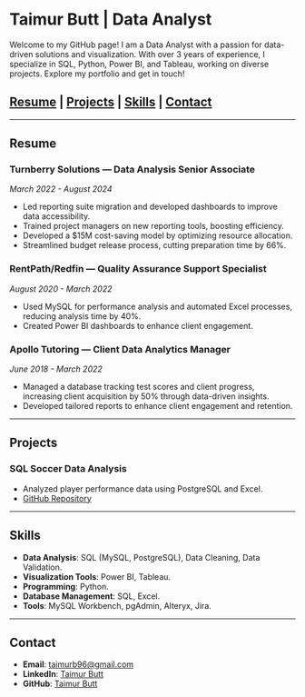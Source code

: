 # Taimur Butt | Data Analyst

Welcome to my GitHub page! I am a Data Analyst with a passion for data-driven solutions and visualization. With over 3 years of experience, I specialize in SQL, Python, Power BI, and Tableau, working on diverse projects. Explore my portfolio and get in touch!

## [Resume](#resume) | [Projects](#projects) | [Skills](#skills) | [Contact](#contact)

---

## Resume

### **Turnberry Solutions — Data Analysis Senior Associate**  
*March 2022 - August 2024*  
- Led reporting suite migration and developed dashboards to improve data accessibility.
- Trained project managers on new reporting tools, boosting efficiency.
- Developed a $15M cost-saving model by optimizing resource allocation.
- Streamlined budget release process, cutting preparation time by 66%.

### **RentPath/Redfin — Quality Assurance Support Specialist**  
*August 2020 - March 2022*  
- Used MySQL for performance analysis and automated Excel processes, reducing analysis time by 40%.
- Created Power BI dashboards to enhance client engagement.

### **Apollo Tutoring — Client Data Analytics Manager**  
*June 2018 - March 2022*  
- Managed a database tracking test scores and client progress, increasing client acquisition by 50% through data-driven insights.
- Developed tailored reports to enhance client engagement and retention.

---

## Projects

### **SQL Soccer Data Analysis**
- Analyzed player performance data using PostgreSQL and Excel.
- [GitHub Repository](https://taimur-butt.github.io/Soccer-Analysis-SQL-Project/)

---

## Skills
- **Data Analysis**: SQL (MySQL, PostgreSQL), Data Cleaning, Data Validation.
- **Visualization Tools**: Power BI, Tableau.
- **Programming**: Python.
- **Database Management**: SQL, Excel.
- **Tools**: MySQL Workbench, pgAdmin, Alteryx, Jira.

---

## Contact

- **Email**: [taimurb96@gmail.com](mailto:taimurb96@gmail.com)
- **LinkedIn**: [Taimur Butt](https://www.linkedin.com/in/taimur-butt-458512177)
- **GitHub**: [Taimur Butt](https://github.com/taimur-butt)
